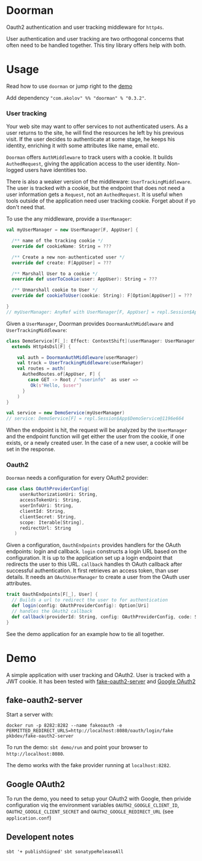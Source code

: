 # Doorman

Oauth2 authentication and user tracking middleware for `http4s`.

User authentication and user tracking are two orthogonal concerns that often
need to be handled together. This tiny library offers help with both.

# Usage

Read how to use `doorman` or jump right to the [demo](#demo)

Add dependency ```"com.akolov" %% "doorman" % "0.3.2"```.

### User tracking

Your web site may want to offer services to not authenticated users. As a user
returns to the site, he will find the resources he left by his previous visit. 
If the user decides to authenticate at some stage, he
keeps his identity, enriching it with some attributes like name, email etc. 

`Doorman` offers `AuthMiddleware` to track users with a cookie. It builds
`AuthedRequest`, giving the application access to the user identity. Non-logged users 
have identities too.


There is also a weaker version of the middleware: `UserTrackingMiddleware`. 
The user is tracked with a cookie,
but the endpoint that does not need a user information gets a `Request`, 
not an `AuthedRequest`. It is useful when tools outside of the application need user tracking cookie.
Forget about if yo don't need that.

To use the any middleware, provide a `UserManager`:


```scala
val myUserManager = new UserManager[F, AppUser] {

  /** name of the tracking cookie */
  override def cookieName: String = ???

  /** Create a new non-authenticated user */
  override def create: F[AppUser] = ???

  /** Marshall User to a cookie */
  override def userToCookie(user: AppUser): String = ???

  /** Unmarshall cookie to User */
  override def cookieToUser(cookie: String): F[Option[AppUser]] = ???

}
// myUserManager: AnyRef with UserManager[F, AppUser] = repl.Session$App$$anon$1@43905c0d
```

Given a `UserManager`, Doorman provides `DoormanAuthMiddleware` and
`UserTrackingMiddleware`: 

```scala
class DemoService[F[_]: Effect: ContextShift](userManager: UserManager[F, AppUser])
  extends Http4sDsl[F] {

    val auth = DoormanAuthMiddleware(userManager)
    val track = UserTrackingMiddleware(userManager)
    val routes = auth(
      AuthedRoutes.of[AppUser, F] {
        case GET -> Root / "userinfo"  as user =>
         Ok(s"Hello, $user")
      }
    )
}

val service = new DemoService(myUserManager)
// service: DemoService[F] = repl.Session$App$DemoService@1196e664
```   

When the endpoint is hit, the request will be analyzed by the `UserManager` 
and the endpoint function will get either the user from the cookie, 
if one exists, or a newly created user. 
In the case of a new user, a cookie will be set in the response. 

### Oauth2
   
`Doorman` needs a configuration for every OAuth2 provider:

```scala  mdoc
case class OAuthProviderConfig(
     userAuthorizationUri: String,
     accessTokenUri: String,
     userInfoUri: String,
     clientId: String,
     clientSecret: String,
     scope: Iterable[String],
     redirectUrl: String
   )
```

Given a configuration, `OauthEndpoints` provides handlers for the OAuth 
 endpoints: login and callback.
`login` constructs a login URL based on the configuration. It is up to
the application set up a login endpoint that redirects the user  to this URL.
`callback` handles th OAuth callback after successful authentication. It first retrieves an
access token, than user details. It needs an `OAuthUserManager` to create a user from
the OAuth user attributes.

```scala
trait OauthEndpoints[F[_], User] {
  // Builds a url to redirect the user to for authentication
  def login(config: OAuthProviderConfig): Option[Uri]
  // handles the OAuth2 callback
  def callback(providerId: String, config: OAuthProviderConfig, code: String): F[Either[String, User]]
}
```

See the demo application for an example how to tie all together.

# Demo

A simple application with user tracking and OAuth2. User is tracked with a JWT cookie. It has been tested with
[fake-oauth2-server](https://github.com/patientsknowbest/fake-oauth2-server) and [Google OAuth2](https://developers.google.com/identity/protocols/OAuth2)

## fake-oauth2-server

Start a server with:

`docker run -p 8282:8282 --name fakeoauth -e PERMITTED_REDIRECT_URLS=http://localhost:8080/oauth/login/fake  pkbdev/fake-oauth2-server`

To run the demo: `sbt demo/run` and point your browser to `http://localhost:8080`.

The demo works with the fake provider running at `localhost:8282`. 

## Google OAuth2

To run the demo, you need to setup your OAuth2 with Google, then privide configuration viq
 the environment variables `OAUTH2_GOOGLE_CLIENT_ID`, `OAUTH2_GOOGLE_CLIENT_SECRET` and
  `OAUTH2_GOOGLE_REDIRECT_URL` (see `application.conf`)


## Developent notes

`sbt '+ publishSigned'`
`sbt sonatypeReleaseAll`
 


 


